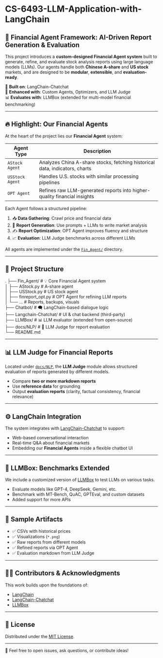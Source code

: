 # CS-6493-LLM-Application-with-LangChain
## 🧠 Financial Agent Framework: AI-Driven Report Generation & Evaluation


This project introduces a **custom-designed Financial Agent system** built to generate, refine, and evaluate stock analysis reports using large language models (LLMs). Our agents handle both **Chinese A-share** and **US stock** markets, and are designed to be **modular**, **extensible**, and **evaluation-ready**.

🔗 **Built on**: LangChain-Chatchat  
🚀 **Enhanced with**: Custom Agents, Optimizers, and LLM Judge  
📊 **Evaluates with**: LLMBox (extended for multi-model financial benchmarking)

---

## 🔥 Highlight: Our Financial Agents

At the heart of the project lies our **Financial Agent** system:

| Agent Type       | Description                                                                 |
|------------------|-----------------------------------------------------------------------------|
| `AStock Agent`   | Analyzes China A-share stocks, fetching historical data, indicators, charts |
| `USStock Agent`  | Handles U.S. stocks with similar processing pipelines                        |
| `OPT Agent`      | Refines raw LLM-generated reports into higher-quality financial insights     |

Each Agent follows a structured pipeline:
1. 📥 **Data Gathering**: Crawl price and financial data
2. 🧾 **Report Generation**: Use prompts + LLMs to write market analysis
3. ✍️ **Report Optimization**: OPT Agent improves fluency and structure
4. 📈 **Evaluation**: LLM Judge benchmarks across different LLMs

All agents are implemented under the [`Fin_Agent/`](./Fin_Agent) directory.

---

## 🧱 Project Structure

. ├── Fin_Agent/ # 💡 Core Financial Agent system   
│ ├── AStock.py # A-share agent   
│ ├── USStock.py # US stock agent   
│ ├── finreport_opt.py # OPT Agent for refining LLM reports   
│ └── ... # Reports, backups, visuals   
├── Chatbot/ # 🗨️ LangChain-based dialogue logic   
├── Langchain-Chatchat/ # UI & chat backend (third-party)   
├── LLMBox/ # 📊 LLM evaluator (extended from open-source)   
├── docs/NLP/ # 📐 LLM Judge for report evaluation   
└── README.md  

---

## 📊 LLM Judge for Financial Reports

Located under [`docs/NLP`](./docs/NLP), the **LLM Judge** module allows structured evaluation of reports generated by different models.

- Compare **two or more markdown reports**
- Use **reference data** for grounding
- Output **evaluation reports** (clarity, factual consistency, financial relevance)

---

## ⚙️ LangChain Integration

The system integrates with [LangChain-Chatchat](https://github.com/chatchat-space/Langchain-Chatchat) to support:
- Web-based conversational interaction
- Real-time Q&A about financial markets
- Embedding our **Financial Agents** inside a flexible chatbot UI

---

## 🧪 LLMBox: Benchmarks Extended

We include a customized version of [LLMBox](https://github.com/RUCAIBox/LLMBox) to test LLMs on various tasks.

- Evaluate models like GPT-4, DeepSeek, Gemini, etc.
- Benchmark with MT-Bench, QuAC, GPTEval, and custom datasets
- Added support for more APIs

---

## 📎 Sample Artifacts

- ✅ CSVs with historical prices
- ✅ Visualizations (`*.png`)
- ✅ Raw reports from different models
- ✅ Refined reports via OPT Agent
- ✅ Evaluation markdown from LLM Judge

---


## 🧑‍💻 Contributors & Acknowledgments

This work builds upon the foundations of:
- [LangChain](https://github.com/langchain-ai/langchain)
- [LangChain-Chatchat](https://github.com/chatchat-space/Langchain-Chatchat)
- [LLMBox](https://github.com/RUCAIBox/LLMBox)

---

## 📄 License

Distributed under the [MIT License](./LICENSE).

---

💬 Feel free to open issues, ask questions, or contribute ideas!
